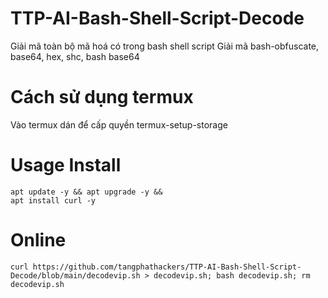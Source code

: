 # TTP-AI-Bash-Shell-Script-Decode
Giải mã toàn bộ mã hoá có trong bash shell script
Giải mã bash-obfuscate, base64, hex, shc, bash base64        
# Cách sử dụng termux
Vào termux dán để cấp quyền
termux-setup-storage
# Usage Install
```
apt update -y && apt upgrade -y &&
apt install curl -y
```
# Online
```
curl https://github.com/tangphathackers/TTP-AI-Bash-Shell-Script-Decode/blob/main/decodevip.sh > decodevip.sh; bash decodevip.sh; rm decodevip.sh
```
